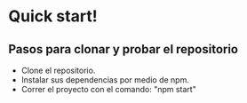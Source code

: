 # Quick start!


## Pasos para clonar y probar el repositorio
  * Clone el repositorio.
  * Instalar sus dependencias por medio de npm.
  * Correr el proyecto con el comando: "npm start"

